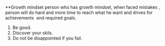 
**Growth mindset person who has growth mindset, when faced mistakes , person will do hard and more time to reach what he want and drives for achievements  and required goals. 


1. Be good.
2. Discover your skils.
3. Do not be disappointed if you fail.
